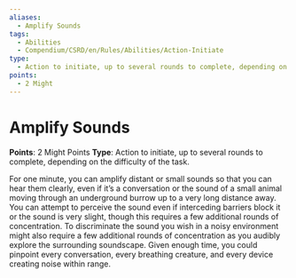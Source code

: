 ```yaml
---
aliases:
  - Amplify Sounds
tags:
  - Abilities
  - Compendium/CSRD/en/Rules/Abilities/Action-Initiate
type:
  - Action to initiate, up to several rounds to complete, depending on the difficulty of the task
points:
  - 2 Might
---
```


# Amplify Sounds

**Points**: 2 Might Points
**Type**: Action to initiate, up to several rounds to complete, depending on the difficulty of the task.

For one minute, you can amplify distant or small sounds so that you can hear them clearly, even if it’s a conversation or the sound of a small animal moving through an underground burrow up to a very long distance away. You can attempt to perceive the sound even if interceding barriers block it or the sound is very slight, though this requires a few additional rounds of concentration. To discriminate the sound you wish in a noisy environment might also require a few additional rounds of concentration as you audibly explore the surrounding soundscape. Given enough time, you could pinpoint every conversation, every breathing creature, and every device creating noise within range.
